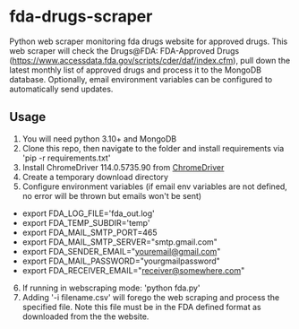 # fda-drugs-scraper
Python web scraper monitoring fda drugs website for approved drugs. This web scraper will check the Drugs@FDA: FDA-Approved Drugs (https://www.accessdata.fda.gov/scripts/cder/daf/index.cfm), pull down the latest monthly list of approved drugs and process it to the MongoDB database. Optionally, email environment variables can be configured to automatically send updates.

## Usage

1. You will need python 3.10+ and MongoDB
2. Clone this repo, then navigate to the folder and install requirements via 'pip -r requirements.txt'
3. Install ChromeDriver 114.0.5735.90 from [ChromeDriver](https://chromedriver.chromium.org/downloads)
4. Create a temporary download directory
5. Configure environment variables (if email env variables are not defined, no error will be thrown but emails won't be sent)
  * export FDA_LOG_FILE='fda_out.log'
  * export FDA_TEMP_SUBDIR='temp'
  * export FDA_MAIL_SMTP_PORT=465
  * export FDA_MAIL_SMTP_SERVER="smtp.gmail.com"
  * export FDA_SENDER_EMAIL="youremail@gmail.com"
  * export FDA_MAIL_PASSWORD="yourgmailpassword"
  * export FDA_RECEIVER_EMAIL="receiver@somewhere.com"
6. If running in webscraping mode: 'python fda.py'
7. Adding '-i filename.csv' will forego the web scraping and process the specified file. Note this file must be in the FDA defined format as downloaded from the the website.
